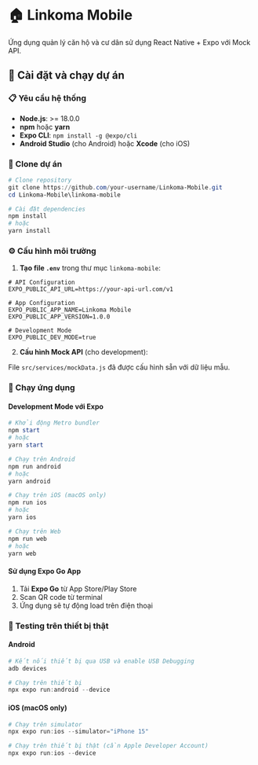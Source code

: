 # 🏠 Linkoma Mobile

Ứng dụng quản lý căn hộ và cư dân sử dụng React Native + Expo với Mock API.

## 🚀 Cài đặt và chạy dự án

### 📋 Yêu cầu hệ thống

- **Node.js**: >= 18.0.0
- **npm** hoặc **yarn**
- **Expo CLI**: `npm install -g @expo/cli`
- **Android Studio** (cho Android) hoặc **Xcode** (cho iOS)

### 💾 Clone dự án

```powershell
# Clone repository
git clone https://github.com/your-username/Linkoma-Mobile.git
cd Linkoma-Mobile\linkoma-mobile

# Cài đặt dependencies
npm install
# hoặc
yarn install
```

### ⚙️ Cấu hình môi trường

1. **Tạo file `.env`** trong thư mục `linkoma-mobile`:

```env
# API Configuration
EXPO_PUBLIC_API_URL=https://your-api-url.com/v1

# App Configuration
EXPO_PUBLIC_APP_NAME=Linkoma Mobile
EXPO_PUBLIC_APP_VERSION=1.0.0

# Development Mode
EXPO_PUBLIC_DEV_MODE=true
```

2. **Cấu hình Mock API** (cho development):

File `src/services/mockData.js` đã được cấu hình sẵn với dữ liệu mẫu.

### 🔧 Chạy ứng dụng

#### Development Mode với Expo

```powershell
# Khởi động Metro bundler
npm start
# hoặc
yarn start

# Chạy trên Android
npm run android
# hoặc
yarn android

# Chạy trên iOS (macOS only)
npm run ios
# hoặc
yarn ios

# Chạy trên Web
npm run web
# hoặc
yarn web
```

#### Sử dụng Expo Go App

1. Tải **Expo Go** từ App Store/Play Store
2. Scan QR code từ terminal
3. Ứng dụng sẽ tự động load trên điện thoại

### 📱 Testing trên thiết bị thật

#### Android
```powershell
# Kết nối thiết bị qua USB và enable USB Debugging
adb devices

# Chạy trên thiết bị
npx expo run:android --device
```

#### iOS (macOS only)
```powershell
# Chạy trên simulator
npx expo run:ios --simulator="iPhone 15"

# Chạy trên thiết bị thật (cần Apple Developer Account)
npx expo run:ios --device
```